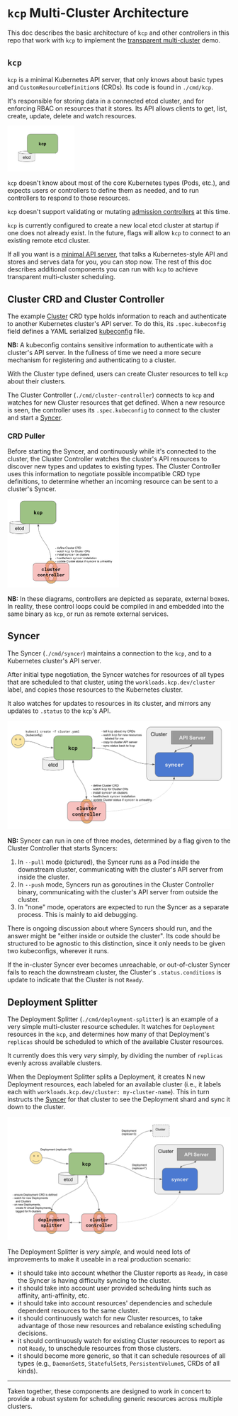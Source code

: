 # `kcp` Multi-Cluster Architecture

This doc describes the basic architecture of `kcp` and other controllers in this repo that work with `kcp` to implement the [transparent multi-cluster](../investigations/transparent-multi-cluster.md) demo.

## `kcp`

`kcp` is a minimal Kubernetes API server, that only knows about basic types and `CustomResourceDefinition`s (CRDs).
Its code is found in `./cmd/kcp`.

It's responsible for storing data in a connected etcd cluster, and for enforcing RBAC on resources that it stores.
Its API allows clients to get, list, create, update, delete and watch resources.

<img alt="Diagram of kcp" width="30%" src="./kcp.png"></img>

`kcp` doesn't know about most of the core Kubernetes types (Pods, etc.), and expects users or controllers to define them as needed, and to run controllers to respond to those resources.

`kcp` doesn't support validating or mutating [admission controllers](https://kubernetes.io/docs/reference/access-authn-authz/admission-controllers/) at this time.

`kcp` is currently configured to create a new local etcd cluster at startup if one does not already exist.
In the future, flags will allow `kcp` to connect to an existing remote etcd cluster.

If all you want is a [minimal API server](../investigations/minimal-api-server.md), that talks a Kubernetes-style API and stores and serves data for you, you can stop now.
The rest of this doc describes additional components you can run with `kcp` to achieve transparent multi-cluster scheduling.

## Cluster CRD and Cluster Controller

The example [Cluster](../../config/workload.kcp.dev_clusters.yaml) CRD type holds information to reach and authenticate to another Kubernetes cluster's API server.
To do this, its `.spec.kubeconfig` field defines a YAML serialized [kubeconfig](https://kubernetes.io/docs/concepts/configuration/organize-cluster-access-kubeconfig/) file.

**NB:** A kubeconfig contains sensitive information to authenticate with a cluster's API server.
In the fullness of time we need a more secure mechanism for registering and authenticating to a cluster.

With the Cluster type defined, users can create Cluster resources to tell `kcp` about their clusters.

The Cluster Controller (`./cmd/cluster-controller`) connects to `kcp` and watches for new Cluster resources that get defined.
When a new resource is seen, the controller uses its `.spec.kubeconfig` to connect to the cluster and start a [Syncer](#syncer).

### CRD Puller

Before starting the Syncer, and continuously while it's connected to the cluster, the Cluster Controller watches the cluster's API resources to discover new types and updates to existing types.
The Cluster Controller uses this information to negotiate possible incompatible CRD type definitions, to determine whether an incoming resource can be sent to a cluster's Syncer.

<img alt="Diagram of kcp and Cluster Controller" width="50%" src="./cluster-controller.png"></img>

**NB:** In these diagrams, controllers are depicted as separate, external boxes.
In reality, these control loops could be compiled in and embedded into the same binary as `kcp`, or run as remote external services.

## Syncer

The Syncer (`./cmd/syncer`) maintains a connection to the `kcp`, and to a Kubernetes cluster's API server.

After initial type negotiation, the Syncer watches for resources of all types that are scheduled to that cluster, using the `workloads.kcp.dev/cluster` label, and copies those resources to the Kubernetes cluster.

It also watches for updates to resources in its cluster, and mirrors any updates to `.status` to the `kcp`'s API.

<img alt="Diagram of kcp, Cluster Controller and Syncer" src="./syncer.png"></img>

**NB:** Syncer can run in one of three modes, determined by a flag given to the Cluster Controller that starts Syncers:

1. In `--pull` mode (pictured), the Syncer runs as a Pod inside the downstream cluster, communicating with the cluster's API server from inside the cluster.
1. In `--push` mode, Syncers run as goroutines in the Cluster Controller binary, communicating with the cluster's API server from outside the cluster.
1. In "none" mode, operators are expected to run the Syncer as a separate process. This is mainly to aid debugging.

There is ongoing discussion about where Syncers should run, and the answer might be "either inside or outside the cluster".
Its code should be structured to be agnostic to this distinction, since it only needs to be given two kubeconfigs, wherever it runs.

If the in-cluster Syncer ever becomes unreachable, or out-of-cluster Syncer fails to reach the downstream cluster, the Cluster's `.status.conditions` is update to indicate that the Cluster is not `Ready`.

## Deployment Splitter

The Deployment Splitter (`./cmd/deployment-splitter`) is an example of a very simple multi-cluster resource scheduler.
It watches for `Deployment` resources in the `kcp`, and determines how many of that Deployment's `replicas` should be scheduled to which of the available Cluster resources.

It currently does this very _very_ simply, by dividing the number of `replicas` evenly across available clusters.

When the Deployment Splitter splits a Deployment, it creates N new Deployment resources, each labeled for an available cluster (i.e., it labels each with `workloads.kcp.dev/cluster: my-cluster-name`).
This in turn instructs the [Syncer](#syncer) for that cluster to see the Deployment shard and sync it down to the cluster.

<img alt="Diagram of kcp, Cluster Controller, Syncer and Deployment Splitter" src="./deployment-splitter.png"></img>

The Deployment Splitter is _very simple_, and would need lots of improvements to make it useable in a real production scenario:

- it should take into account whether the Cluster reports as `Ready`, in case the Syncer is having difficulty syncing to the cluster.
- it should take into account user provided scheduling hints such as affinity, anti-affinity, etc.
- it should take into account resources' dependencies and schedule dependent resources to the same cluster.
- it should continuously watch for new Cluster resources, to take advantage of those new resources and rebalance existing scheduling decisions.
- it should continuously watch for existing Cluster resources to report as not `Ready`, to unschedule resources from those clusters.
- it should become more generic, so that it can schedule resources of all types (e.g., `DaemonSet`s, `StatefulSet`s, `PersistentVolume`s, CRDs of all kinds).

-----

Taken together, these components are designed to work in concert to provide a robust system for scheduling generic resources across multiple clusters.
